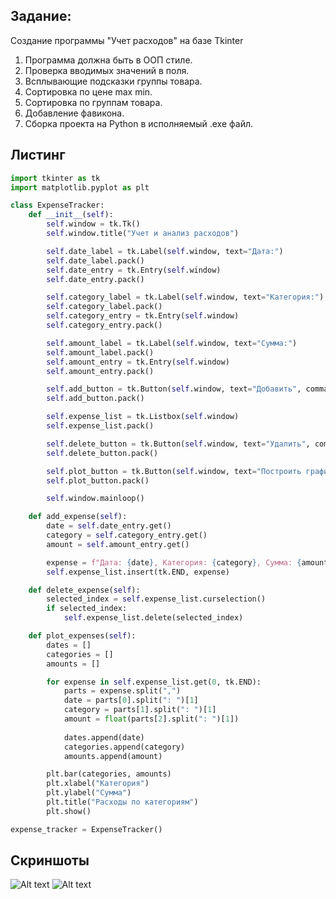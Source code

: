 ## Задание: 
Создание программы "Учет расходов" на базе Tkinter

1) Программа должна быть в ООП стиле.
2) Проверка вводимых значений в поля.
3) Всплывающие подсказки группы товара.
4) Сортировка по цене max min. 
5) Сортировка по группам товара.
4) Добавление фавикона.
5) Сборка проекта на Python в исполняемый .exe файл.

## Листинг

```py
import tkinter as tk
import matplotlib.pyplot as plt

class ExpenseTracker:
    def __init__(self):
        self.window = tk.Tk()
        self.window.title("Учет и анализ расходов")

        self.date_label = tk.Label(self.window, text="Дата:")
        self.date_label.pack()
        self.date_entry = tk.Entry(self.window)
        self.date_entry.pack()

        self.category_label = tk.Label(self.window, text="Категория:")
        self.category_label.pack()
        self.category_entry = tk.Entry(self.window)
        self.category_entry.pack()

        self.amount_label = tk.Label(self.window, text="Сумма:")
        self.amount_label.pack()
        self.amount_entry = tk.Entry(self.window)
        self.amount_entry.pack()

        self.add_button = tk.Button(self.window, text="Добавить", command=self.add_expense)
        self.add_button.pack()

        self.expense_list = tk.Listbox(self.window)
        self.expense_list.pack()

        self.delete_button = tk.Button(self.window, text="Удалить", command=self.delete_expense)
        self.delete_button.pack()

        self.plot_button = tk.Button(self.window, text="Построить график", command=self.plot_expenses)
        self.plot_button.pack()

        self.window.mainloop()

    def add_expense(self):
        date = self.date_entry.get()
        category = self.category_entry.get()
        amount = self.amount_entry.get()

        expense = f"Дата: {date}, Категория: {category}, Сумма: {amount}"
        self.expense_list.insert(tk.END, expense)

    def delete_expense(self):
        selected_index = self.expense_list.curselection()
        if selected_index:
            self.expense_list.delete(selected_index)

    def plot_expenses(self):
        dates = []
        categories = []
        amounts = []

        for expense in self.expense_list.get(0, tk.END):
            parts = expense.split(",")
            date = parts[0].split(": ")[1]
            category = parts[1].split(": ")[1]
            amount = float(parts[2].split(": ")[1])
            
            dates.append(date)
            categories.append(category)
            amounts.append(amount)

        plt.bar(categories, amounts)
        plt.xlabel("Категория")
        plt.ylabel("Сумма")
        plt.title("Расходы по категориям")
        plt.show()

expense_tracker = ExpenseTracker()
```

## Скриншоты
![Alt text](https://github.com/DmitryGolokha/Dmitry_Golokha_20321_HMI_CPD/tree/main/HMI/Task_1/Rashod.PNG "Учет и анализ расходов")
![Alt text](https://github.com/DmitryGolokha/Dmitry_Golokha_20321_HMI_CPD/tree/main/HMI/Task_1/Grafik.PNG "Учет и анализ расходов(график)")